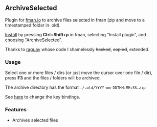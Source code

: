 ## ArchiveSelected

Plugin for [fman.io](https://fman.io) to archive files selected in fman (zip and move to a timestamped folder in .old).

[Install](https://fman.io/docs/plugins) by pressing **Ctrl+Shift+p** in fman, selecting "Install plugin", and choosing "ArchiveSelected".

Thanks to [raguay](https://github.com/raguay) whose code I shamelessly ~~hacked~~, ~~copied~~, extended.

### Usage

Select one or more files / dirs (or just move the cursor over one file / dir), press **F3** and the files / folders will be archived.

The archive directory has the format `./.old/YYYY-mm-DDTHH:MM:SS.zip`

See [here](https://fman.io/docs/custom-shortcuts) to change the key bindings.

### Features

 - Archives selected files
